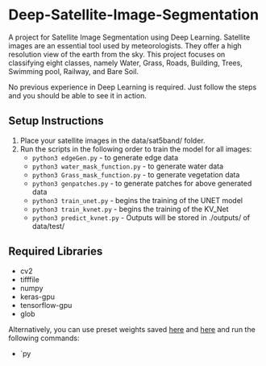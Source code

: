 # Deep-Satellite-Image-Segmentation

A project for Satellite Image Segmentation using Deep Learning. Satellite images are an essential tool used by meteorologists. They offer a high resolution view of the earth from the sky. This project focuses on classifying eight classes, namely Water, Grass, Roads, Building, Trees, Swimming pool, Railway, and Bare Soil.

No previous experience in Deep Learning is required. Just follow the steps and you should be able to see it in action.

## Setup Instructions

1. Place your satellite images in the data/sat5band/ folder.
2. Run the scripts in the following order to train the model for all images:
   - `python3 edgeGen.py` - to generate edge data
   - `python3 water_mask_function.py` - to generate water data
   - `python3 Grass_mask_function.py` - to generate vegetation data
   - `python3 genpatches.py` - to generate patches for above generated data
   - `python3 train_unet.py` - begins the training of the UNET model
   - `python3 train_kvnet.py` - begins the training of the KV_Net
   - `python3 predict_kvnet.py` - Outputs will be stored in ./outputs/ of data/test/

## Required Libraries
  - cv2
  - tifffile
  - numpy
  - keras-gpu
  - tensorflow-gpu
  - glob

Alternatively, you can use preset weights saved [here](https://drive.google.com/file/d/10xldHiPczByAbWKMJ3Ov0uusbUY5Ve53/view?usp=sharing) and [here](https://drive.google.com/file/d/1qXzXAAYm0G6z9SaiLtbc1vEqh3E-qS2N/view?usp=sharing) and run the following commands:
   - `py